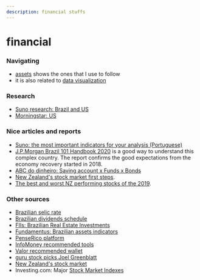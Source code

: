 ```yaml
---
description: financial stuffs
---
```


# financial

### Navigating

* [assets](assets.md) shows the ones that I use to follow
* it is also related to [data visualization ](../research/data-visualisation.md)

### Research

* [Suno research: Brazil and US](https://www.sunoresearch.com.br/) 
* [Morningstar: US](https://www.morningstar.com/)

### Nice articles and reports

* [Suno: the most important indicators for your analysis \(Portuguese\)](https://www.sunoresearch.com.br/artigos/os-indicadores-mais-importantes-em-uma-analise/)
* [J.P.Morgan Brazil 101 Handbook 2020](https://wiki.sj.ifsc.edu.br/images/8/8c/JP_morgan_Brazil_101_2020.pdf) is a good way to understand this complex country. The report confirms the good expectations from the economy recovery started in 2018.
* [ABC do dinheiro: Saving account x Funds x Bonds](http://www.abcdodinheiro.com.br/2015/03/poupanca-x-fundo-di-x-cdb-x-tesouro.html)
* [New Zealand's stock market first steps](http://www.sharechat.co.nz/first-steps.html). 
* [The best and worst NZ performing stocks of the 2019](https://www.nzherald.co.nz/business/news/article.cfm?c_id=3&objectid=12297437).

### Other sources

* [Brazilian selic rate](https://www.bcb.gov.br/acessoinformacao/legado?url=https:%2F%2Fwww.bcb.gov.br%2Fhtms%2Fselic%2Fselicdiarios.asp)
* [Brazilian dividends schedule](http://dividendobr.com/)
* [FIIs: Brazilian Real Estate Investments](https://fiis.com.br/#)
* [Fundamentus: Brazilian assets indicators](http://www.fundamentus.com.br/)
* [PenseRico platform](https://vicenteguimaraes.penserico.com/)
* [InfoMoney recommended tools](https://minhaconta.infomoney.com.br/ferramentas)
* [Valor recommended wallet](https://valor.globo.com/valor-data/carteira-valor/)
* [guru stock picks Joel Greenblatt](https://www.gurufocus.com/guru/joel+greenblatt/stock-picks)
* [New Zealand's stock market](http://www.sharechat.co.nz/first-steps.html)
* Investing.com: Major [Stock Market Indexes ](https://www.investing.com/indices/major-indices)

